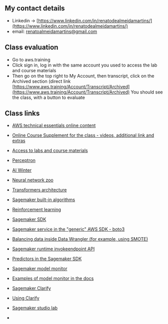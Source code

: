 ## My contact details
- Linkedin -> [https://www.linkedin.com/in/renatodealmeidamartins/](https://www.linkedin.com/in/renatodealmeidamartins/)
- email: renatoalmeidamartins@gmail.com
## Class evaluation
- Go to aws.training
- Click sign in, log in with the same account you used to access the lab and course materials
- Then go on the top right to My Account, then transcript, click on the Archived section (direct link [https://www.aws.training/Account/Transcript/Archived](https://www.aws.training/Account/Transcript/Archived)
You should see the class, with a button to evaluate

## Class links
- [AWS technical essentials online content](https://explore.skillbuilder.aws/learn/course/internal/view/elearning/1851/aws-technical-essentials)
- [Online Course Supplement for the class - videos, additional link and extras](https://explore.skillbuilder.aws/learn/courses/17719/online-course-supplement-practical-data-science-with-amazon-sagemaker/lessons/153500/practical-data-science-with-amazon-sagemaker-online-course-supplement)

- [Access to labs and course materials](https://us-east-1.student.classrooms.aws.training/class/u2EqHJQNthfQsuxpPtVQeH)
- [Perceptron](https://en.wikipedia.org/wiki/Perceptron)
- [AI Winter](https://en.wikipedia.org/wiki/AI_winter)
- [Neural network zoo](https://www.asimovinstitute.org/neural-network-zoo/)
- [Transformers architecture](https://aws.amazon.com/what-is/transformers-in-artificial-intelligence/)
- [Sagemaker built-in algorithms](https://docs.aws.amazon.com/sagemaker/latest/dg/algos.html)
- [Reinforcement learning](https://en.wikipedia.org/wiki/Reinforcement_learning)
- [Sagemaker SDK](https://sagemaker.readthedocs.io/en/stable/overview.html)
- [Sagemaker service in the "generic" AWS SDK - boto3](https://boto3.amazonaws.com/v1/documentation/api/latest/reference/services/sagemaker.html)
- [Balancing data inside Data Wrangler (for example, using SMOTE)](https://aws.amazon.com/blogs/machine-learning/balance-your-data-for-machine-learning-with-amazon-sagemaker-data-wrangler/)
- [Sagemaker runtime invokeendpoint API](https://docs.aws.amazon.com/sagemaker/latest/APIReference/API_runtime_InvokeEndpoint.html)
- [Predictors in the Sagemaker SDK](https://sagemaker.readthedocs.io/en/stable/api/inference/predictors.html)
- [Sagemaker model monitor](https://docs.aws.amazon.com/sagemaker/latest/dg/model-monitor.html)
- [Examples of model monitor in the docs](https://sagemaker-examples.readthedocs.io/en/latest/sagemaker_model_monitor/introduction/SageMaker-ModelMonitoring.html)
- [Sagemaker Clarify](https://github.com/aws/amazon-sagemaker-clarify)
- [Using Clarify](https://sagemaker-examples.readthedocs.io/en/latest/sagemaker-clarify/fairness_and_explainability/fairness_and_explainability.html)
- [Sagemaker studio lab](https://github.com/aws/studio-lab-examples/tree/main)
- 
